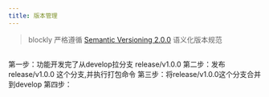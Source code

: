 ```yaml
---
title: 版本管理
---
```

> blockly 严格遵循 [Semantic Versioning 2.0.0](https://semver.org/lang/zh-CN/) 语义化版本规范
## 
第一步：功能开发完了从develop拉分支 release/v1.0.0
第二步：发布release/v1.0.0 这个分支,并执行打包命令
第三步：将release/v1.0.0这个分支合并到develop
第四步：
